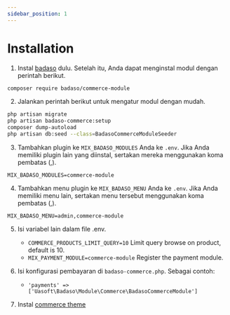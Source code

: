 ```yaml
---
sidebar_position: 1
---
```


# Installation

1. Instal [badaso](https://badaso-docs.uatech.co.id/getting-started/installation) dulu. Setelah itu, Anda dapat menginstal modul dengan perintah berikut.

```bash
composer require badaso/commerce-module
```

2. Jalankan perintah berikut untuk mengatur modul dengan mudah.

```bash
php artisan migrate
php artisan badaso-commerce:setup
composer dump-autoload
php artisan db:seed --class=BadasoCommerceModuleSeeder
```

3. Tambahkan plugin ke `MIX_BADASO_MODULES` Anda ke `.env`. Jika Anda memiliki plugin lain yang diinstal, sertakan mereka menggunakan koma pembatas (,).

```
MIX_BADASO_MODULES=commerce-module
```

4. Tambahkan menu plugin ke `MIX_BADASO_MENU` Anda ke `.env`. Jika Anda memiliki menu lain, sertakan menu tersebut menggunakan koma pembatas (,).

```
MIX_BADASO_MENU=admin,commerce-module
```

5. Isi variabel lain dalam file .env.
    - `COMMERCE_PRODUCTS_LIMIT_QUERY=10` Limit query browse on product, default is 10.
    - `MIX_PAYMENT_MODULE=commerce-module` Register the payment module.

6. Isi konfigurasi pembayaran di `badaso-commerce.php`. Sebagai contoh:
    - `'payments' => ['Uasoft\Badaso\Module\Commerce\BadasoCommerceModule']`

7. Instal [commerce theme](https://github.com/uasoft-indonesia/badaso-commerce-theme)